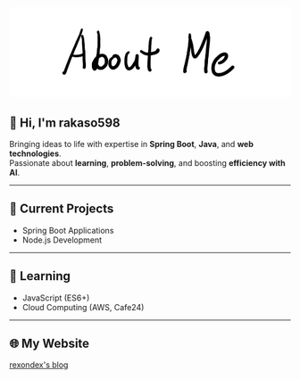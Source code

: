 ![AboutMe](images/AboutMe.png)  

## 👋 Hi, I'm rakaso598  

Bringing ideas to life with expertise in **Spring Boot**, **Java**, and **web technologies**.  
Passionate about **learning**, **problem-solving**, and boosting **efficiency with AI**.  

---

## 🚀 Current Projects  
- Spring Boot Applications  
- Node.js Development  

---

## 📘 Learning  
- JavaScript (ES6+)  
- Cloud Computing (AWS, Cafe24)  

---

## 🌐 My Website  
[rexondex's blog](#)  
